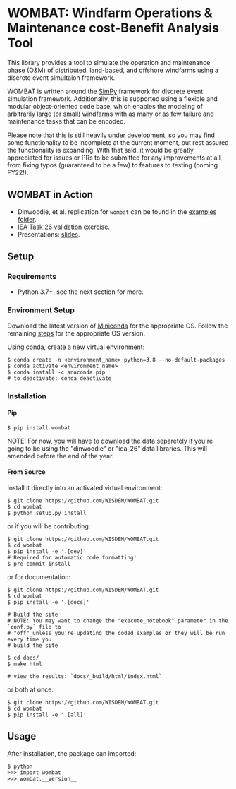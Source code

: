 # WOMBAT: Windfarm Operations & Maintenance cost-Benefit Analysis Tool

This library provides a tool to simulate the operation and maintenance phase (O&M) of
distributed, land-based, and offshore windfarms using a discrete event simultaion
framework.

WOMBAT is written around the [SimPy](https://gitlab.com/team-simpy/simpy) framework
for discrete event simulation framework. Additionally, this is supported using a
flexible and modular object-oriented code base, which enables the modeling of
arbitrarily large (or small) windfarms with as many or as few failure and maintenance
tasks that can be encoded.

Please note that this is still heavily under development, so you may find some functionality
to be incomplete at the current moment, but rest assured the functionality is expanding.
With that said, it would be greatly appreciated for issues or PRs to be submitted for
any improvements at all, from fixing typos (guaranteed to be a few) to features to
testing (coming FY22!).

## WOMBAT in Action

* Dinwoodie, et al. replication for `wombat` can be found in the [examples folder](./notebooks/examples.ipynb).
* IEA Task 26 [validation exercise](./examples/iea_26_validation.ipynb).
* Presentations: [slides](./presentation_material/).

## Setup

### Requirements

* Python 3.7+, see the next section for more.

### Environment Setup

Download the latest version of [Miniconda](<https://docs.conda.io/en/latest/miniconda.html>)
   for the appropriate OS. Follow the remaining [steps](<https://conda.io/projects/conda/en/latest/user-guide/install/index.html#regular-installation>)
   for the appropriate OS version.

Using conda, create a new virtual environment:
```text
$ conda create -n <environment_name> python=3.8 --no-default-packages
$ conda activate <environment_name>
$ conda install -c anaconda pip
# to deactivate: conda deactivate
```


### Installation


#### Pip

```text
$ pip install wombat
```

NOTE: For now, you will have to download the data separetely if you're going to be
using the "dinwoodie" or "iea_26" data libraries. This will amended before the end of
the year.


#### From Source

Install it directly into an activated virtual environment:

```text
$ git clone https://github.com/WISDEM/WOMBAT.git
$ cd wombat
$ python setup.py install
```

or if you will be contributing:

```text
$ git clone https://github.com/WISDEM/WOMBAT.git
$ cd wombat
$ pip install -e '.[dev]'
# Required for automatic code formatting!
$ pre-commit install
```

or for documentation:

```text
$ git clone https://github.com/WISDEM/WOMBAT.git
$ cd wombat
$ pip install -e '.[docs]'

# Build the site
# NOTE: You may want to change the "execute_notebook" parameter in the `conf.py` file to
# "off" unless you're updating the coded examples or they will be run every time you
# build the site

$ cd docs/
$ make html

# view the results: `docs/_build/html/index.html`
```

or both at once:

```text
$ git clone https://github.com/WISDEM/WOMBAT.git
$ cd wombat
$ pip install -e '.[all]'
```

## Usage

After installation, the package can imported:

```text
$ python
>>> import wombat
>>> wombat.__version__
```
